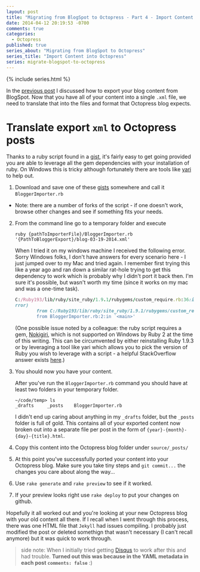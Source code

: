 ```yaml
---
layout: post
title: "Migrating from BlogSpot to Octopress - Part 4 - Import Content into Octopress"
date: 2014-04-12 20:19:53 -0700
comments: true
categories: 
  - Octopress
published: true
series_about: "Migrating from BlogSpot to Octopress"
series_title: "Import Content into Octopress"
series: migrate-blogspot-to-octopress
---
```


{% include series.html %}


In the [previous post](/blog/2014/04/migrating-blogspot-to-octopress-part-2-setup-octopress) I discussed how to export your blog content from BlogSpot. Now that you have all of your content into a single `.xml` file, we need to translate that into the files and format that Octopress blog expects.

# Translate export `xml` to Octopress posts

Thanks to a ruby script found in a [gist](https://gist.github.com/juniorz/1564581), it's fairly easy to get going provided you are able to leverage all the gem dependencies with your installation of ruby. On Windows this is tricky although fortunately there are tools like [yari](https://github.com/scottmuc/yari) to help out.

1. Download and save one of these [gists](https://gist.github.com/dnagir/1765496/forks) somewhere and call it `BloggerImporter.rb`
  - Note: there are a number of forks of the script - if one doesn't work, browse other changes and see if something fits your needs.
2. From the command line go to a temporary folder and execute

    `ruby {pathToImporterFile}/BloggerImporter.rb '{PathToBloggerExport}/blog-03-19-2014.xml'`
    
    When I tried it on my windows machine I received the following error. Sorry Windows folks, I don't have answers for every scenario here - I just jumped over to my Mac and tried again. I remember first trying this like a year ago and ran down a similar rat-hole trying to get this dependency to work which is probably why I didn't port it back then. I'm sure it's possible, but wasn't worth my time (since it works on my mac and was a one-time task).
    
    ```ruby
    C:/Ruby193/lib/ruby/site_ruby/1.9.1/rubygems/custom_require.rb:36:in `require': cannot load such file -- nokogiri (LoadE
    rror)
            from C:/Ruby193/lib/ruby/site_ruby/1.9.1/rubygems/custom_require.rb:36:in `require'
            from BloggerImporter.rb:2:in `<main>'
    ```

    (One possible issue noted by a colleague: the ruby script requires a gem, [Nokigiri](http://nokogiri.org/), which is not supported on Windows by Ruby 2 at the time of this writing. This can be circumvented by either reinstalling Ruby 1.9.3 or by leveraging a tool like yari which allows you to pick the version of Ruby you wish to leverage with a script - a helpful StackOverflow answer exists [here](http://stackoverflow.com/a/17318410/64).)
    
3. You should now you have your content.
    
    After you've run the `BloggerImporter.rb` command you should have at least two folders in your temporary folder.
    
    ```
    ~/code/temp> ls
    _drafts     _posts    BloggerImporter.rb
    ```
    
    I didn't end up caring about anything in my `_drafts` folder, but the `_posts` folder is full of gold. This contains all of your exported content now broken out into a separate file per post in the form of `{year}-{month}-{day}-{title}.html`.

4. Copy this content into the Octopress blog folder under `source/_posts/`
5. At this point you've successfully ported your content into your Octopress blog. Make sure you take tiny steps and `git commit...` the changes you care about along the way...
6. Use `rake generate` and `rake preview` to see if it worked. 
7. If your preview looks right use `rake deploy` to put your changes on github.

Hopefully it all worked out and you're looking at your new Octopress blog with your old content all there. If I recall when I went through this process, there was one HTML file that `Jekyll` had issues compiling. I probably just modified the post or deleted somethign that wasn't necessary (I can't recall anymore) but it was quick to work through.


> side note: When I initially tried getting [Disqus](http://disqus.com) to work after this and had trouble. **Turned out this was because in the YAML metadata in each post `comments: false`** :)

